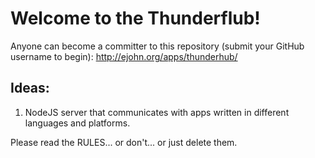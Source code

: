 # Welcome to the Thunderflub!

Anyone can become a committer to this repository (submit your GitHub username to begin):
<http://ejohn.org/apps/thunderhub/>

## Ideas:

1. NodeJS server that communicates with apps written in different languages and platforms.

Please read the RULES... or don't... or just delete them.
